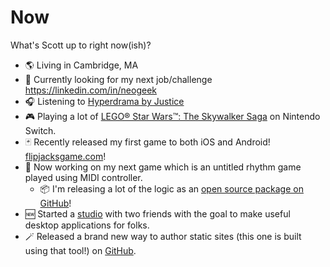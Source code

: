 # Now

What's Scott up to right now(ish)?

- 🌎 Living in Cambridge, MA
- 👀 Currently looking for my next job/challenge <https://linkedin.com/in/neogeek>
- 🎧 Listening to [Hyperdrama by Justice](https://open.spotify.com/album/6ooBxhsOVedpX4zPTCyL86?si=M6UHSgdUQteKj2Cgw2X0Ag)
- 🎮 Playing a lot of [LEGO® Star Wars™: The Skywalker Saga](https://www.nintendo.com/us/store/products/lego-star-wars-the-skywalker-saga-switch/) on Nintendo Switch.
- 🃏 Recently released my first game to both iOS and Android! [flipjacksgame.com](https://flipjacksgame.com/)!
- 🎹 Now working on my next game which is an untitled rhythm game played using MIDI controller.
  - 📦 I'm releasing a lot of the logic as an [open source package on GitHub](https://github.com/neogeek/rhythm-game-utilities)!
- 🆕 Started a [studio](https://omnyist.productions/) with two friends with the goal to make useful desktop applications for folks.
- 🪄 Released a brand new way to author static sites (this one is built using that tool!) on [GitHub](https://github.com/neogeek/onlybuild).
